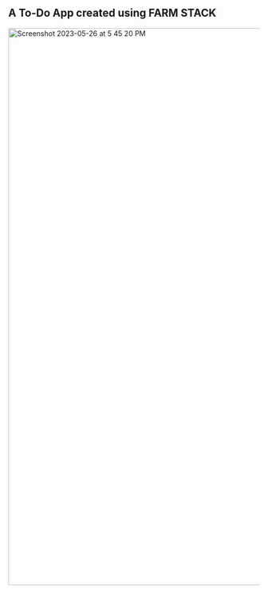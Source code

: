 ## A To-Do App created using FARM STACK
<img width="1115" alt="Screenshot 2023-05-26 at 5 45 20 PM" src="https://github.com/noctkun/FARM-Stack/assets/110219756/91a00fa2-af8b-4ed0-af93-782e6c7013a4">
